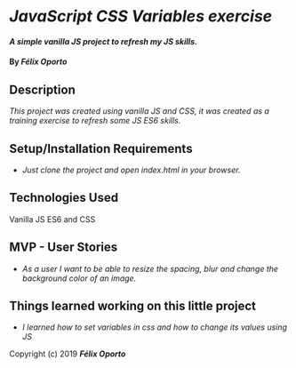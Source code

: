 # _JavaScript CSS Variables exercise_

#### _A simple vanilla JS project to refresh my JS skills._

#### By _**Félix Oporto**_

## Description

_This project was created using vanilla JS and CSS, it was created as a training exercise to refresh some JS ES6 skills._
## Setup/Installation Requirements

* _Just clone the project and open index.html in your browser._

## Technologies Used

Vanilla JS ES6 and CSS


## MVP - User Stories


* _As a user I want to be able to resize the spacing, blur and change the background color of an image._


## Things learned working on this little project

* _I learned how to set variables in css and how to change its values using JS_

Copyright (c) 2019 **_Félix Oporto_**
